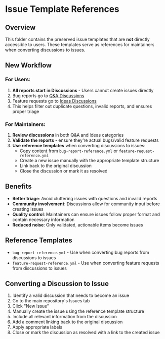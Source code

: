 # Issue Template References

## Overview

This folder contains the preserved issue templates that are **not** directly accessible to users. These templates serve as references for maintainers when converting discussions to issues.

## New Workflow

### For Users:
1. **All reports start in Discussions** - Users cannot create issues directly
2. Bug reports go to [Q&A Discussions](https://github.com/projectdiscovery/nuclei/discussions/categories/q-a)
3. Feature requests go to [Ideas Discussions](https://github.com/projectdiscovery/nuclei/discussions/categories/ideas)
4. This helps filter out duplicate questions, invalid reports, and ensures proper triage

### For Maintainers:
1. **Review discussions** in both Q&A and Ideas categories
2. **Validate the reports** - ensure they're actual bugs/valid feature requests
3. **Use reference templates** when converting discussions to issues:
   - Copy content from `bug-report-reference.yml` or `feature-request-reference.yml`
   - Create a new issue manually with the appropriate template structure
   - Link back to the original discussion
   - Close the discussion or mark it as resolved

## Benefits

- **Better triage**: Avoid cluttering issues with questions and invalid reports
- **Community involvement**: Discussions allow for community input before creating issues
- **Quality control**: Maintainers can ensure issues follow proper format and contain necessary information
- **Reduced noise**: Only validated, actionable items become issues

## Reference Templates

- `bug-report-reference.yml` - Use when converting bug reports from discussions to issues
- `feature-request-reference.yml` - Use when converting feature requests from discussions to issues

## Converting a Discussion to Issue

1. Identify a valid discussion that needs to become an issue
2. Go to the main repository's Issues tab
3. Click "New Issue"
4. Manually create the issue using the reference template structure
5. Include all relevant information from the discussion
6. Add a comment linking back to the original discussion
7. Apply appropriate labels
8. Close or mark the discussion as resolved with a link to the created issue
